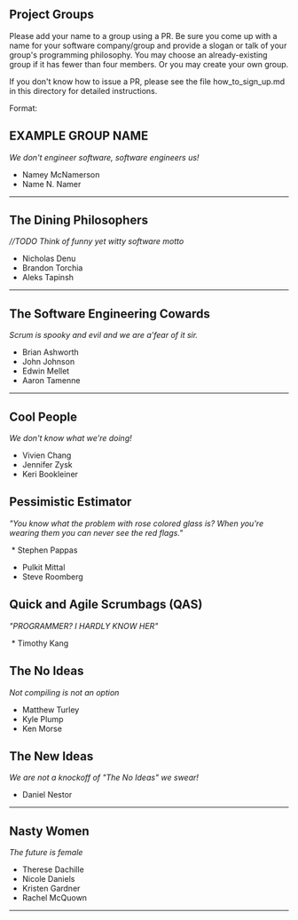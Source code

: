 ## Project Groups

Please add your name to a group using a PR.  Be sure you come up with a name for your software company/group and provide a slogan or talk of your group's programming philosophy.  You may choose an already-existing group if it has fewer than four members.  Or you may create your own group.

If you don't know how to issue a PR, please see the file how_to_sign_up.md in this directory for detailed instructions.

Format:

## EXAMPLE GROUP NAME

_We don't engineer software, software engineers us!_

  * Namey McNamerson
  * Name N. Namer

----

## The Dining Philosophers

_//TODO Think of funny yet witty software motto_

  * Nicholas Denu
  * Brandon Torchia
  * Aleks Tapinsh

----

## The Software Engineering Cowards

_Scrum is spooky and evil and we are a'fear of it sir._

  * Brian Ashworth
  * John Johnson
  * Edwin Mellet
  * Aaron Tamenne

----

## Cool People

_We don't know what we're doing!_

  * Vivien Chang
  * Jennifer Zysk
  * Keri Bookleiner

## Pessimistic Estimator

_"You know what the problem with rose colored glass is? When you're wearing them you can never see the red flags."_
  
  * Stephen Pappas
  * Pulkit Mittal
  * Steve Roomberg
  
## Quick and Agile Scrumbags (QAS)

_"PROGRAMMER? I HARDLY KNOW HER"_

  * Timothy Kang
  
## The No Ideas

_Not compiling is not an option_

  * Matthew Turley
  * Kyle Plump
  * Ken Morse

## The New Ideas

_We are not a knockoff of "The No Ideas" we swear!_

  * Daniel Nestor

----

## Nasty Women

_The future is female_

  * Therese Dachille
  * Nicole Daniels
  * Kristen Gardner
  * Rachel McQuown

----
